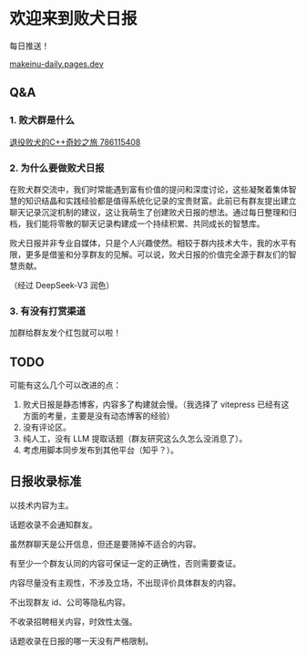 # 欢迎来到败犬日报

每日推送！

[makeinu-daily.pages.dev](makeinu-daily.pages.dev)

## Q&A

### 1. 败犬群是什么

[退役败犬的C++奇妙之旅 786115408](https://qm.qq.com/q/NCJmtSyaoq)

### 2. 为什么要做败犬日报

在败犬群交流中，我们时常能遇到富有价值的提问和深度讨论，这些凝聚着集体智慧的知识结晶和实践经验都是值得系统化记录的宝贵财富。此前已有群友提出建立聊天记录沉淀机制的建议，这让我萌生了创建败犬日报的想法。通过每日整理和归档，我们能将零散的聊天记录构建成一个持续积累、共同成长的智慧库。

败犬日报并非专业自媒体，只是个人兴趣使然。相较于群内技术大牛，我的水平有限，更多是借鉴和分享群友的见解。可以说，败犬日报的价值完全源于群友们的智慧贡献。

（经过 DeepSeek-V3 润色）

### 3. 有没有打赏渠道

加群给群友发个红包就可以啦！

## TODO

可能有这么几个可以改进的点：

1. 败犬日报是静态博客，内容多了构建就会慢。（我选择了 vitepress 已经有这方面的考量，主要是没有动态博客的经验）
2. 没有评论区。
3. 纯人工，没有 LLM 提取话题（群友研究这么久怎么没消息了）。
4. 考虑用脚本同步发布到其他平台（知乎？）。

## 日报收录标准

以技术内容为主。

话题收录不会通知群友。

虽然群聊天是公开信息，但还是要筛掉不适合的内容。

有至少一个群友认同的内容可保证一定的正确性，否则需要查证。

内容尽量没有主观性，不涉及立场，不出现评价具体群友的内容。

不出现群友 id、公司等隐私内容。

不收录招聘相关内容，时效性太强。

话题收录在日报的哪一天没有严格限制。
